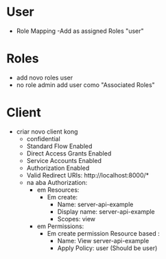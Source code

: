 
# User

- Role Mapping
  -Add as assigned Roles "user"

# Roles

- add novo roles user
- no role admin add user como "Associated Roles"

# Client

- criar novo client kong
  - confidential
  - Standard Flow Enabled
  - Direct Access Grants Enabled
  - Service Accounts Enabled
  - Authorization Enabled
  - Valid Redirect URIs: http://localhost:8000/*
  - na aba Authorization:
    - em Resources:
      - Em create:
        - Name: server-api-example
        - Display name: server-api-example
        - Scopes: view
    - em Permissions:
      - Em create permission Resource based :
        - Name: View server-api-example
        - Apply Policy: user (Should be user)